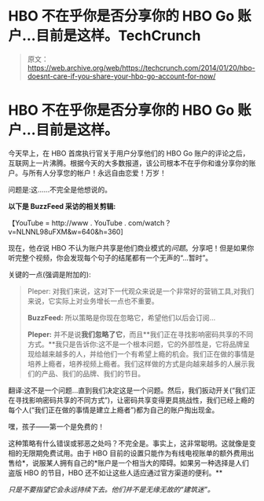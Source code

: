 # HBO 不在乎你是否分享你的 HBO Go 账户…目前是这样。TechCrunch

> 原文：<https://web.archive.org/web/https://techcrunch.com/2014/01/20/hbo-doesnt-care-if-you-share-your-hbo-go-account-for-now/>

# HBO 不在乎你是否分享你的 HBO Go 账户…目前是这样。

今天早上，在 HBO 首席执行官关于用户分享他们的 HBO Go 账户的评论之后，互联网上一片沸腾。根据今天的大多数报道，该公司根本不在乎你和谁分享你的账户。与所有人分享您的帐户！永远自由恋爱！万岁！

问题是:这……不完全是他想说的。

**以下是 BuzzFeed 采访的相关剪辑:**

【YouTube = http://www . YouTube . com/watch？v=NLNNL98uFXM&w=640&h=360]

现在，他*在*说 HBO 不认为账户共享是他们商业模式的*问题*。分享吧！但是如果你听完整个视频，你会发现每个句子的结尾都有一个无声的“…暂时”。

关键的一点(强调是附加的):

> Pleper: 对我们来说，这对下一代观众来说是一个非常好的营销工具,对我们来说，它实际上对业务增长一点也不重要。
> 
> **BuzzFeed:** 所以策略是你现在忽略它，希望他们以后会订阅…
> 
> **Pleper:** 并不是说**我们忽略了它**，而且**我们正在寻找影响密码共享的不同方式。**我只是告诉你:这不是一个根本问题，它的外部性是，它将品牌呈现给越来越多的人，并给他们一个有希望上瘾的机会。我们正在做的事情是培养上瘾者，培养视频上瘾者。我们这样做的方式是向越来越多的人展示我们的产品、我们的品牌、我们的节目。

翻译:这不是一个问题…直到我们决定这是一个问题。然后，我们扳动开关(“我们正在寻找影响密码共享的不同方式”)，让密码共享变得更具挑战性，我们已经上瘾的每个人(“我们正在做的事情是建立上瘾者”)都为自己的账户掏出现金。

嘿，孩子——第一个是免费的！

这种策略有什么错误或邪恶之处吗？不完全是。事实上，这非常聪明。这就像是变相的无限期免费试用。由于 HBO 目前的设置只能作为有线电视账单的额外费用出售给*，说服某人拥有自己的*账户是一个相当大的障碍。如果另一种选择是人们盗版 HBO 的节目，HBO 还不如让这些人适应通过官方渠道的便利。**

 *只是不要指望它会永远持续下去。他们并不是无缘无故的“建筑迷”。*